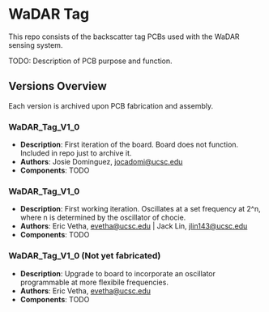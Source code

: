 # WaDAR Tag

This repo consists of the backscatter tag PCBs used with the WaDAR sensing system.

TODO: Description of PCB purpose and function.

## Versions Overview

Each version is archived upon PCB fabrication and assembly.

### WaDAR_Tag_V1_0
- **Description**: First iteration of the board. Board does not function. Included in repo just to archive it.
- **Authors**: Josie Dominguez, jocadomi@ucsc.edu
- **Components**: TODO

### WaDAR_Tag_V1_0
- **Description**: First working iteration. Oscillates at a set frequency at 2^n, where n is determined by the oscillator of chocie.
- **Authors**: Eric Vetha, evetha@ucsc.edu | Jack Lin, jlin143@ucsc.edu
- **Components**: TODO

### WaDAR_Tag_V1_0 (Not yet fabricated)
- **Description**: Upgrade to board to incorporate an oscillator programmable at more flexibile frequencies.
- **Authors**: Eric Vetha, evetha@ucsc.edu
- **Components**: TODO